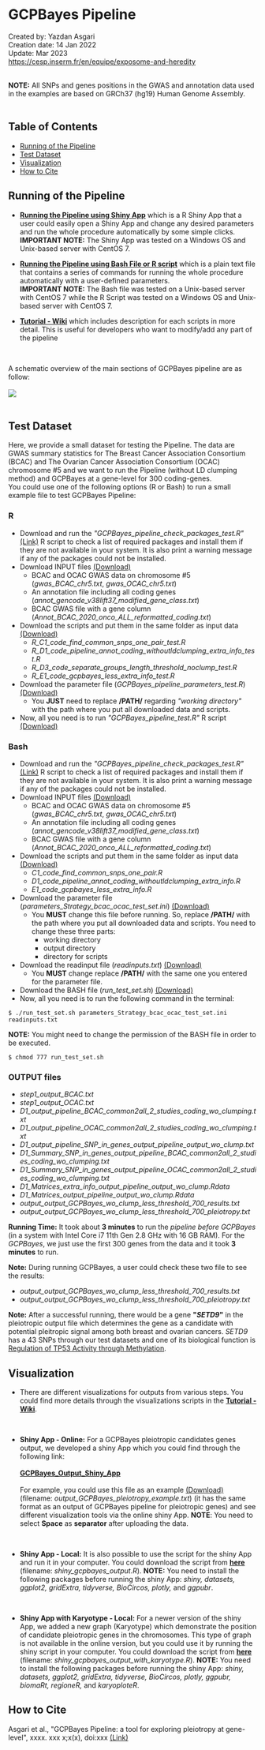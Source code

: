 # GCPBayes Pipeline
Created by: Yazdan Asgari<br>
Creation date: 14 Jan 2022<br>
Update: Mar 2023<br>
https://cesp.inserm.fr/en/equipe/exposome-and-heredity
<br>
<br>

**NOTE:** All SNPs and genes positions in the GWAS and annotation data used in the examples are based on GRCh37 (hg19) Human Genome Assembly.
<br><br>

## Table of Contents
- [Running of the Pipeline](#running-of-the-pipeline)
- [Test Dataset](#test-dataset)
- [Visualization](#visualization)
- [How to Cite](#how-to-cite)

## Running of the Pipeline

- [**Running the Pipeline using Shiny App**](3) which is a R Shiny App that a user could easily open a Shiny App and change any desired parameters and run the whole procedure automatically by some simple clicks.<br>
**IMPORTANT NOTE:** The Shiny App was tested on a Windows OS and Unix-based server with CentOS 7.

- [**Running the Pipeline using Bash File or R script**](1) which is a plain text file that contains a series of commands for running the whole procedure automatically with a user-defined parameters.<br>
**IMPORTANT NOTE:** The Bash file was tested on a Unix-based server with CentOS 7 while the R Script was tested on a Windows OS and Unix-based server with CentOS 7.

- [**Tutorial - Wiki**](2) which includes description for each scripts in more detail. This is useful for developers who want to modify/add any part of the pipeline
<br>

A schematic overview of the main sections of GCPBayes pipeline are as follow:
<br></br>
<kbd> <img src="0_Images/Fig1_v3.jpg"/> </kbd>
<br></br>


## Test Dataset
Here, we provide a small dataset for testing the Pipeline. The data are GWAS summary statistics for The Breast Cancer Association Consortium (BCAC) and The Ovarian Cancer Association Consortium (OCAC) chromosome #5 and we want to run the Pipeline (without LD clumping method) and GCPBayes at a gene-level for 300 coding-genes. 
<br>
You could use one of the following options (R or Bash) to run a small example file to test GCPBayes Pipeline: 
<br>

### R 
- Download and run the *"GCPBayes_pipeline_check_packages_test.R"* [(Link)](0_test_dataset) R script to check a list of required packages and install them if they are not available in your system. It is also print a warning message if any of the packages could not be installed.
- Download INPUT files [(Download)](http://marge11.vjf.inserm.fr/ExpHer_shared/)
  - BCAC and OCAC GWAS data on chromosome #5 (*gwas_BCAC_chr5.txt*, *gwas_OCAC_chr5.txt*)
  - An annotation file including all coding genes (*annot_gencode_v38lift37_modified_gene_class.txt*)
  - BCAC GWAS file with a gene column (*Annot_BCAC_2020_onco_ALL_reformatted_coding.txt*)
- Download the scripts and put them in the same folder as input data [(Download)](0_test_dataset)
  - *R_C1_code_find_common_snps_one_pair_test.R*
  - *R_D1_code_pipeline_annot_coding_withoutldclumping_extra_info_test.R*
  - *R_D3_code_separate_groups_length_threshold_noclump_test.R*
  - *R_E1_code_gcpbayes_less_extra_info_test.R*
- Download the parameter file (*GCPBayes_pipeline_parameters_test.R*) [(Download)](0_test_dataset)
  - You **JUST** need to replace **/PATH/** regarding *"working directory"* with the path where you put all downloaded data and scripts. 
- Now, all you need is to run *"GCPBayes_pipeline_test.R"* R script [(Download)](0_test_dataset)

### Bash 
- Download and run the *"GCPBayes_pipeline_check_packages_test.R"* [(Link)](0_test_dataset) R script to check a list of required packages and install them if they are not available in your system. It is also print a warning message if any of the packages could not be installed.
- Download INPUT files [(Download)](http://marge11.vjf.inserm.fr/ExpHer_shared/)
  - BCAC and OCAC GWAS data on chromosome #5 (*gwas_BCAC_chr5.txt*, *gwas_OCAC_chr5.txt*)
  - An annotation file including all coding genes (*annot_gencode_v38lift37_modified_gene_class.txt*)
  - BCAC GWAS file with a gene column (*Annot_BCAC_2020_onco_ALL_reformatted_coding.txt*)
- Download the scripts and put them in the same folder as input data [(Download)](0_test_dataset)
  - *C1_code_find_common_snps_one_pair.R*
  - *D1_code_pipeline_annot_coding_withoutldclumping_extra_info.R*
  - *E1_code_gcpbayes_less_extra_info.R*
- Download the parameter file (*parameters_Strategy_bcac_ocac_test_set.ini*) [(Download)](0_test_dataset)
  - You **MUST** change this file before running. So, replace **/PATH/** with the path where you put all downloaded data and scripts. You need to change these three parts:
    - working directory
    - output directory
    - directory for scripts
- Download the readinput file (*readinputs.txt*) [(Download)](0_test_dataset)
  - You **MUST** change replace **/PATH/** with the same one you entered for the parameter file.
- Download the BASH file (*run_test_set.sh*) [(Download)](0_test_dataset)
- Now, all you need is to run the following command in the terminal:
~~~
$ ./run_test_set.sh parameters_Strategy_bcac_ocac_test_set.ini readinputs.txt
~~~
**NOTE:** You might need to change the permission of the BASH file in order to be executed.
~~~
$ chmod 777 run_test_set.sh
~~~


### OUTPUT files
  - *step1_output_BCAC.txt*
  - *step1_output_OCAC.txt*
  - *D1_output_pipeline_BCAC_common2all_2_studies_coding_wo_clumping.txt*
  - *D1_output_pipeline_OCAC_common2all_2_studies_coding_wo_clumping.txt*
  - *D1_output_pipeline_SNP_in_genes_output_pipeline_output_wo_clump.txt*
  - *D1_Summary_SNP_in_genes_output_pipeline_BCAC_common2all_2_studies_coding_wo_clumping.txt*
  - *D1_Summary_SNP_in_genes_output_pipeline_OCAC_common2all_2_studies_coding_wo_clumping.txt*
  - *D1_Matrices_extra_info_output_pipeline_output_wo_clump.Rdata*
  - *D1_Matrices_output_pipeline_output_wo_clump.Rdata*
  - *output_output_GCPBayes_wo_clump_less_threshold_700_results.txt*
  - *output_output_GCPBayes_wo_clump_less_threshold_700_pleiotropy.txt*

**Running Time:** It took about **3 minutes** to run the *pipeline before GCPBayes* (in a system with Intel Core i7 11th Gen 2.8 GHz with 16 GB RAM). For the *GCPBayes*, we just use the first 300 genes from the data and it took **3 minutes** to run.

**Note:** During running GCPBayes, a user could check these two file to see the results:
- *output_output_GCPBayes_wo_clump_less_threshold_700_results.txt*
- *output_output_GCPBayes_wo_clump_less_threshold_700_pleiotropy.txt*

**Note:** After a successful running, there would be a gene **"*SETD9*"** in the pleiotropic output file which determines the gene as a candidate with potential pleitropic signal among both breast and ovarian cancers. *SETD9* has a 43 SNPs through our test datasets and one of its biological function is [Regulation of TP53 Activity through Methylation](https://www.ncbi.nlm.nih.gov/gene/133383).


## Visualization
- There are different visualizations for outputs from various steps. You could find more details through the visualizations scripts in the [**Tutorial - Wiki**](2).
<br>

- **Shiny App - Online:** For a GCPBayes pleiotropic candidates genes output, we developed a shiny App which you could find through the following link:
<br><br>
[**GCPBayes_Output_Shiny_App**](https://cespexpher.shinyapps.io/gcpbayesoutput/)
<br><br>
For example, you could use this file as an example [(Download)](0_Files) (filename: *output_GCPBayes_pleiotropy_example.txt*) (it has the same format as an output of GCPBayes pipeline for pleiotropic genes) and see different visualization tools via the online shiny App. **NOTE**: You need to select **Space** as **separator** after uploading the data.
<br>

- **Shiny App - Local:** It is also possible to use the script for the shiny App and run it in your computer. You could download the script from [**here**](0_Codes/Source_Codes) (filename: *shiny_gcpbayes_output.R*).
**NOTE:** You need to install the following packages before running the shiny App: *shiny, datasets, ggplot2, gridExtra, tidyverse, BioCircos, plotly,* and *ggpubr*.
<br>

- **Shiny App with Karyotype - Local:** For a newer version of the shiny App, we added a new graph (Karyotype) which demonstrate the position of candidate pleiotropic genes in the chromosomes. This type of graph is not available in the online version, but you could use it by running the shiny script in your computer. You could download the script from [**here**](0_Codes/Source_Codes) (filename: *shiny_gcpbayes_output_with_karyotype.R*).
**NOTE:** You need to install the following packages before running the shiny App: *shiny, datasets, ggplot2, gridExtra, tidyverse, BioCircos, plotly, ggpubr, biomaRt, regioneR,* and *karyoploteR*.

## How to Cite
Asgari et al., "GCPBayes Pipeline: a tool for exploring pleiotropy at gene-level", xxxx. xxx x;x(x), doi:xxx [(Link)](https://..../)
<br>
<br>

